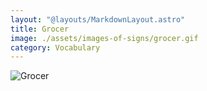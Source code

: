 ```yaml
---
layout: "@layouts/MarkdownLayout.astro"
title: Grocer
image: ./assets/images-of-signs/grocer.gif
category: Vocabulary
---
```


![Grocer](@signs/grocer.gif)
